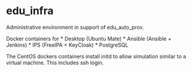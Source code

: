 # edu_infra
Administrative environment in support of edu_auto_prov. 

Docker containers for 
	* Desktop (Ubuntu Mate)
	* Ansible (Ansible + Jenkins)
	* IPS (FreeIPA + KeyCloak)
	* PostgreSQL 

The CentOS dockers containers install initd to allow simulation similar
to a virtual machine. This includes ssh login.
